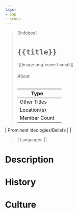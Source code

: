 ```yaml
---
tags:
- pop
- group
---
```

> [!infobox]
> # `{{title}}`
> ![[Image.png|cover hsmall]]
> ###### About
> | Type |  |
> | ---- | ---- |
> | Other Titles |  |
> | Location(s) |   |
> | Member Count |   |
| Prominent Ideologies/Beliefs |   |
> | Languages |  |

# Description

# History

# Culture
